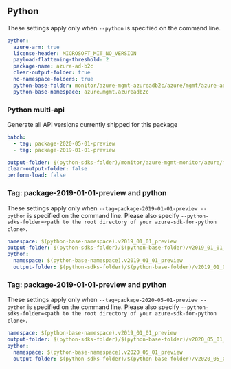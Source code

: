 ## Python

These settings apply only when `--python` is specified on the command line.


```yaml $(python) 
python:
  azure-arm: true
  license-header: MICROSOFT_MIT_NO_VERSION
  payload-flattening-threshold: 2
  package-name: azure-ad-b2c
  clear-output-folder: true
  no-namespace-folders: true
  python-base-folder: monitor/azure-mgmt-azureadb2c/azure/mgmt/azure-ad-b2c
  python-base-namespace: azure.mgmt.azureadb2c
```

### Python multi-api

Generate all API versions currently shipped for this package

```yaml $(python) && $(multiapi)
batch:
  - tag: package-2020-05-01-preview
  - tag: package-2019-01-01-preview
```

``` yaml $(multiapiscript)
output-folder: $(python-sdks-folder)/monitor/azure-mgmt-monitor/azure/mgmt/monitor/
clear-output-folder: false
perform-load: false
```


### Tag: package-2019-01-01-preview and python

These settings apply only when `--tag=package-2019-01-01-preview --python` is specified on the command line. Please also specify `--python-sdks-folder=<path to the root directory of your azure-sdk-for-python clone>`.

```yaml $(tag) =='package-2019-01-01'
namespace: $(python-base-namespace).v2019_01_01_preview
output-folder: $(python-sdks-folder)/$(python-base-folder)/v2019_01_01_preview
python:
  namespace: $(python-base-namespace).v2019_01_01_preview
  output-folder: $(python-sdks-folder)/$(python-base-folder)/v2019_01_01_preview
```

### Tag: package-2019-01-01-preview and python

These settings apply only when `--tag=package-2020-05-01-preview --python` is specified on the command line. Please also specify `--python-sdks-folder=<path to the root directory of your azure-sdk-for-python clone>`.

```yaml $(tag) =='package-2019-01-01'
namespace: $(python-base-namespace).v2019_01_01_preview
output-folder: $(python-sdks-folder)/$(python-base-folder)/v2020_05_01_preview
python:
  namespace: $(python-base-namespace).v2020_05_01_preview
  output-folder: $(python-sdks-folder)/$(python-base-folder)/v2020_05_01_preview
```
